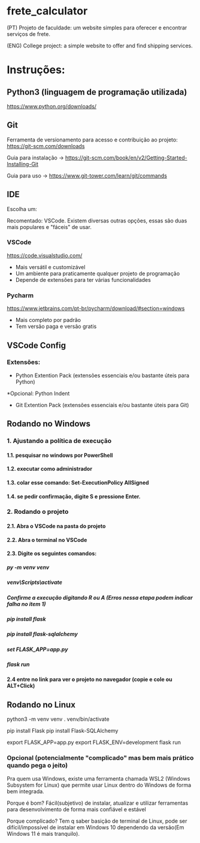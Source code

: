 # frete_calculator
(PT) Projeto de faculdade: um website simples para oferecer e encontrar serviços de frete.

(ENG) College project: a simple website to offer and find shipping services.

# Instruções:
## Python3 (linguagem de programação utilizada)
https://www.python.org/downloads/

## Git
Ferramenta de versionamento para acesso e contribuição ao projeto: https://git-scm.com/downloads

Guia para instalação -> https://git-scm.com/book/en/v2/Getting-Started-Installing-Git 

Guia para uso -> https://www.git-tower.com/learn/git/commands

## IDE
Escolha um: 

Recomentado: VSCode. Existem diversas outras opções, essas são duas mais populares e "fáceis" de usar.
### VSCode
https://code.visualstudio.com/
- Mais versátil e customizável
- Um ambiente para praticamente qualquer projeto de programação
- Depende de extensões para ter várias funcionalidades
### Pycharm
https://www.jetbrains.com/pt-br/pycharm/download/#section=windows
- Mais completo por padrão
- Tem versão paga e versão gratis


## VSCode Config
### Extensões:
- Python Extention Pack (extensões essenciais e/ou bastante úteis para Python)

*Opcional: Python Indent

- Git Extention Pack (extensões essenciais e/ou bastante úteis para Git)



## Rodando no Windows
### 1. Ajustando a política de execução
####    1.1. pesquisar no windows por PowerShell
####    1.2. executar como administrador
####    1.3. colar esse comando: Set-ExecutionPolicy AllSigned
####    1.4. se pedir confirmação, digite S e pressione Enter.
### 2. Rodando o projeto
####    2.1. Abra o VSCode na pasta do projeto
####    2.2. Abra o terminal no VSCode
####    2.3. Digite os seguintes comandos:
##### py -m venv venv
##### venv\Scripts\activate
##### Confirme a execução digitando R ou A (Erros nessa etapa podem indicar falha no item 1)
##### pip install flask
##### pip install flask-sqlalchemy
##### set FLASK_APP=app.py
##### flask run
####    2.4 entre no link para ver o projeto no navegador (copie e cole ou ALT+Click)

## Rodando no Linux
python3 -m venv venv
. venv/bin/activate

pip install Flask
pip install Flask-SQLAlchemy

export FLASK_APP=app.py
export FLASK_ENV=development
flask run

### Opcional (potencialmente "complicado" mas bem mais prático quando pega o jeito)

Pra quem usa Windows, existe uma ferramenta chamada WSL2 (Windows Subsystem for Linux) que permite usar Linux dentro do Windows de forma bem integrada.

Porque é bom? Fácil(subjetivo) de instalar, atualizar e utilizar ferramentas para desenvolvimento de forma mais confiável e estável

Porque complicado? Tem q saber basição de terminal de Linux, pode ser difícil/impossível de instalar em Windows 10 dependendo da versão(Em Windows 11 é mais tranquilo).
